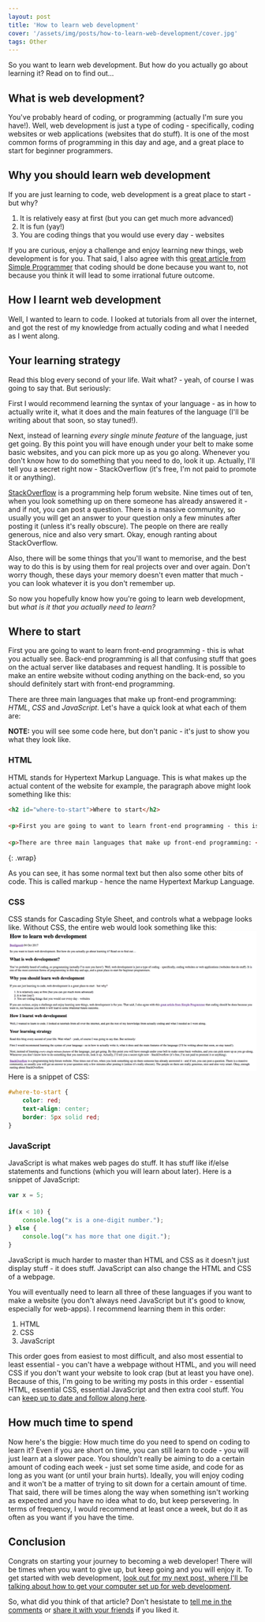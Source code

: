 ```yaml
---
layout: post
title: 'How to learn web development'
cover: '/assets/img/posts/how-to-learn-web-development/cover.jpg'
tags: Other
---
```

So you want to learn web development. But how do you actually go about learning it? Read on to find out...

## What is web development?
You've probably heard of coding, or programming (actually I'm sure you have!). Well, web development is just a type of coding - specifically, coding websites or web applications (websites that do stuff). It is one of the most common forms of programming in this day and age, and a great place to start for beginner programmers.

## Why you should learn web development
If you are just learning to code, web development is a great place to start - but why?
1. It is relatively easy at first (but you can get much more advanced)
2. It is fun (yay!)
3. You are coding things that you would use every day - websites

If you are curious, enjoy a challenge and enjoy learning new things, web development is for you. That said, I also agree with this [great article from Simple Programmer][dont-code] that coding should be done because you want to, not because you think it will lead to some irrational future outcome.

## How I learnt web development
Well, I wanted to learn to code. I looked at tutorials from all over the internet, and got the rest of my knowledge from actually coding and what I needed as I went along.

## Your learning strategy
Read this blog every second of your life. Wait what? - yeah, of course I was going to say that. But seriously:

First I would recommend learning the syntax of your language - as in how to actually write it, what it does and the main features of the language (I'll be writing about that soon, so stay tuned!).

Next, instead of learning *every single minute feature* of the language, just get going. By this point you will have enough under your belt to make some basic websites, and you can pick more up as you go along. Whenever you don't know how to do something that you need to do, look it up. Actually, I'll tell you a secret right now - StackOverflow (it's free, I'm not paid to promote it or anything).

[StackOverflow] is a programming help forum website. Nine times out of ten, when you look something up on there someone has already answered it - and if not, you can post a question. There is a massive community, so usually you will get an answer to your question only a few minutes after posting it (unless it's really obscure). The people on there are really generous, nice and also very smart. Okay, enough ranting about StackOverflow.

Also, there will be some things that you'll want to memorise, and the best way to do this is by using them for real projects over and over again. Don't worry though, these days your memory doesn't even matter that much - you can look whatever it is you don't remember up. 

So now you hopefully know how you're going to learn web development, but *what is it that you actually need to learn?*

## Where to start
First you are going to want to learn front-end programming - this is what you actually see. Back-end programming is all that confusing stuff that goes on the actual server like databases and request handling. It is possible to make an entire website without coding anything on the back-end, so you should definitely start with front-end programming.

There are three main languages that make up front-end programming: *HTML*, *CSS* and *JavaScript*. Let's have a quick look at what each of them are:

**NOTE:** you will see some code here, but don't panic - it's just to show you what they look like.

### HTML
HTML stands for Hypertext Markup Language. This is what makes up the actual content of the website for example, the paragraph above might look something like this:

```HTML
<h2 id="where-to-start">Where to start</h2>

<p>First you are going to want to learn front-end programming - this is what you actually see. Back-end programming is all that confusing stuff that goes on the actual server like databases and request handling. It is possible to make an entire website without coding anything on the back-end, so you should definitely start with front-end programming.</p>

<p>There are three main languages that make up front-end programming: <em>HTML</em>, <em>CSS</em> and <em>JavaScript</em>. Let’s have a look at what each of them are:</p>
```
{: .wrap}

As you can see, it has some normal text but then also some other bits of code. This is called markup - hence the name Hypertext Markup Language.

### CSS
CSS stands for Cascading Style Sheet, and controls what a webpage looks like. Without CSS, the entire web would look something like this:
![This article without CSS][no-css]
Here is a snippet of CSS:
```CSS
#where-to-start {
    color: red;
    text-align: center;
    border: 5px solid red;
}
```

### JavaScript
JavaScript is what makes web pages do stuff. It has stuff like if/else statements and functions (which you will learn about later). Here is a snippet of JavaScript:

```javascript
var x = 5;

if(x < 10) {
    console.log("x is a one-digit number.");
} else {
    console.log("x has more that one digit.");
}
```

JavaScript is much harder to master than HTML and CSS as it doesn't just display stuff - it does stuff. JavaScript can also change the HTML and CSS of a webpage.

You will eventually need to learn all three of these languages if you want to make a website (you don't always need JavaScript but it's good to know, especially for web-apps). I recommend learning them in this order:

1. HTML
2. CSS
3. JavaScript

This order goes from easiest to most difficult, and also most essential to least essential - you can't have a webpage without HTML, and you will need CSS if you don't want your website to look crap (but at least you have one). Because of this, I'm going to be writing my posts in this order - essential HTML, essential CSS, essential JavaScript and then extra cool stuff. You can [keep up to date and follow along here][newsletter].

## How much time to spend
Now here's the biggie: How much time do you need to spend on coding to learn it? Even if you are short on time, you can still learn to code - you will just learn at a slower pace. You shouldn't really be aiming to do a certain amount of coding each week - just set some time aside, and code for as long as you want (or until your brain hurts). Ideally, you will enjoy coding and it won't be a matter of trying to sit down for a certain amount of time. That said, there will be times along the way when something isn't working as expected and you have no idea what to do, but keep persevering. In terms of frequency, I would recommend at least once a week, but do it as often as you want if you have the time.

## Conclusion
Congrats on starting your journey to becoming a web developer! There will be times when you want to give up, but keep going and you will enjoy it. To get started with web development, [look out for my next post, where I'll be talking about how to get your computer set up for web development][newsletter].

So, what did you think of that article? Don't hesistate to [tell me in the comments][comments] or [share it with your friends][share] if you liked it.

[dont-code]: https://simpleprogrammer.com/2016/02/22/please-dont-learn-to-code-unless/
[StackOverflow]: https://stackoverflow.com/
[no-css]: /assets/img/posts/how-to-learn-web-development/no-css.png
[share]: {{site.share}}
[comments]: {{site.comments}}
[newsletter]: {{site.newsletter}}